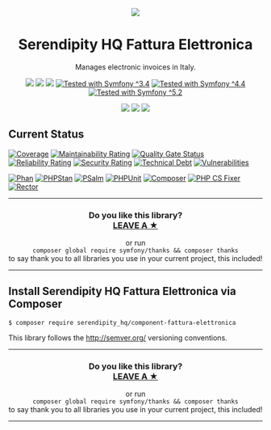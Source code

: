 <p align="center">
    <a href="http://www.serendipityhq.com" target="_blank">
        <img style="max-width: 350px" src="http://www.serendipityhq.com/assets/open-source-projects/Logo-SerendipityHQ-Icon-Text-Purple.png">
    </a>
</p>

<h1 align="center">Serendipity HQ Fattura Elettronica</h1>
<p align="center">Manages electronic invoices in Italy.</p>
<p align="center">
    <a href="https://github.com/Aerendir/component-fattura-elettronica/releases"><img src="https://img.shields.io/packagist/v/serendipity_hq/component-fattura-elettronica.svg?style=flat-square"></a>
    <a href="https://opensource.org/licenses/MIT"><img src="https://img.shields.io/badge/license-MIT-brightgreen.svg?style=flat-square"></a>
    <a href="https://github.com/Aerendir/component-fattura-elettronica/releases"><img src="https://img.shields.io/packagist/php-v/serendipity_hq/component-fattura-elettronica?color=%238892BF&style=flat-square&logo=php" /></a>
    <a title="Tested with Symfony ^3.4" href="https://github.com/Aerendir/component-fattura-elettronica/actions?query=branch%3Adev"><img title="Tested with Symfony ^3.4" src="https://img.shields.io/badge/Symfony-%5E3.4-333?style=flat-square&logo=symfony" /></a>
    <a title="Tested with Symfony ^4.4" href="https://github.com/Aerendir/component-fattura-elettronica/actions?query=branch%3Adev"><img title="Tested with Symfony ^4.4" src="https://img.shields.io/badge/Symfony-%5E4.4-333?style=flat-square&logo=symfony" /></a>
    <a title="Tested with Symfony ^5.2" href="https://github.com/Aerendir/component-fattura-elettronica/actions?query=branch%3Adev"><img title="Tested with Symfony ^5.2" src="https://img.shields.io/badge/Symfony-%5E5.2-333?style=flat-square&logo=symfony" /></a>
</p>
<p align="center">
    <a href="https://www.php.net/manual/en/book.simplexml.php"><img src="https://img.shields.io/badge/Requires-ext--simplexml-%238892BF?style=flat-square&logo=php"></a>
    <a href="https://www.php.net/manual/en/book.zip.php"><img src="https://img.shields.io/badge/Requires-ext--zip-%238892BF?style=flat-square&logo=php"></a>
    <a href="https://www.php.net/manual/en/book.dom.php"><img src="https://img.shields.io/badge/Requires-ext--dom-%238892BF?style=flat-square&logo=php"></a>
</p>

## Current Status

[![Coverage](https://sonarcloud.io/api/project_badges/measure?project=Aerendir_component-fattura-elettronica&metric=coverage)](https://sonarcloud.io/dashboard?id=Aerendir_component-fattura-elettronica)
[![Maintainability Rating](https://sonarcloud.io/api/project_badges/measure?project=Aerendir_component-fattura-elettronica&metric=sqale_rating)](https://sonarcloud.io/dashboard?id=Aerendir_component-fattura-elettronica)
[![Quality Gate Status](https://sonarcloud.io/api/project_badges/measure?project=Aerendir_component-fattura-elettronica&metric=alert_status)](https://sonarcloud.io/dashboard?id=Aerendir_component-fattura-elettronica)
[![Reliability Rating](https://sonarcloud.io/api/project_badges/measure?project=Aerendir_component-fattura-elettronica&metric=reliability_rating)](https://sonarcloud.io/dashboard?id=Aerendir_component-fattura-elettronica)
[![Security Rating](https://sonarcloud.io/api/project_badges/measure?project=Aerendir_component-fattura-elettronica&metric=security_rating)](https://sonarcloud.io/dashboard?id=Aerendir_component-fattura-elettronica)
[![Technical Debt](https://sonarcloud.io/api/project_badges/measure?project=Aerendir_component-fattura-elettronica&metric=sqale_index)](https://sonarcloud.io/dashboard?id=Aerendir_component-fattura-elettronica)
[![Vulnerabilities](https://sonarcloud.io/api/project_badges/measure?project=Aerendir_component-fattura-elettronica&metric=vulnerabilities)](https://sonarcloud.io/dashboard?id=Aerendir_component-fattura-elettronica)

[![Phan](https://github.com/Aerendir/component-fattura-elettronica/workflows/Phan/badge.svg)](https://github.com/Aerendir/component-fattura-elettronica/actions?query=branch%3Adev)
[![PHPStan](https://github.com/Aerendir/component-fattura-elettronica/workflows/PHPStan/badge.svg)](https://github.com/Aerendir/component-fattura-elettronica/actions?query=branch%3Adev)
[![PSalm](https://github.com/Aerendir/component-fattura-elettronica/workflows/PSalm/badge.svg)](https://github.com/Aerendir/component-fattura-elettronica/actions?query=branch%3Adev)
[![PHPUnit](https://github.com/Aerendir/component-fattura-elettronica/workflows/PHPunit/badge.svg)](https://github.com/Aerendir/component-fattura-elettronica/actions?query=branch%3Adev)
[![Composer](https://github.com/Aerendir/component-fattura-elettronica/workflows/Composer/badge.svg)](https://github.com/Aerendir/component-fattura-elettronica/actions?query=branch%3Adev)
[![PHP CS Fixer](https://github.com/Aerendir/component-fattura-elettronica/workflows/PHP%20CS%20Fixer/badge.svg)](https://github.com/Aerendir/component-fattura-elettronica/actions?query=branch%3Adev)
[![Rector](https://github.com/Aerendir/component-fattura-elettronica/workflows/Rector/badge.svg)](https://github.com/Aerendir/component-fattura-elettronica/actions?query=branch%3Adev)

<hr />
<h3 align="center">
    <b>Do you like this library?</b><br />
    <b><a href="#js-repo-pjax-container">LEAVE A &#9733;</a></b>
</h3>
<p align="center">
    or run<br />
    <code>composer global require symfony/thanks && composer thanks</code><br />
    to say thank you to all libraries you use in your current project, this included!
</p>
<hr />

## Install Serendipity HQ Fattura Elettronica via Composer

    $ composer require serendipity_hq/component-fattura-elettronica

This library follows the http://semver.org/ versioning conventions.

<hr />
<h3 align="center">
    <b>Do you like this library?</b><br />
    <b><a href="#js-repo-pjax-container">LEAVE A &#9733;</a></b>
</h3>
<p align="center">
    or run<br />
    <code>composer global require symfony/thanks && composer thanks</code><br />
    to say thank you to all libraries you use in your current project, this included!
</p>
<hr />
